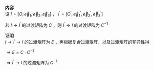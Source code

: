 **内容**  
设 $I=[O;\vec e_1,\vec e_2,\vec e_3]$ ， $I^\prime=[O^\prime;\vec e_1^\prime,\vec e_2^\prime,\vec e_3^\prime]$  
  
若 $I\to I^\prime$ 的过渡矩阵为 $C$ ，则 $I^\prime\to I$ 的过渡矩阵为 $C^{-1}$  
  
**证明**  
$I\to I^\prime\to I$ 的过渡矩阵为 $E$ ，再根据复合过渡矩阵，以及过渡矩阵的非异性得  
  
$\Rightarrow E=C\cdot C^{-1}$  
  
$\Rightarrow I^\prime\to I$ 的过渡矩阵为 $C^{-1}$  
